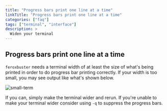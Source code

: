 ```yaml
---
title: "Progress bars print one line at a time"
linkTitle: "Progress bars print one line at a time"
categories: ["faq"]
tags: ["terminal", "interface"]
description: >
  Widen your terminal
---
```


## Progress bars print one line at a time

`feroxbuster` needs a terminal width of at least the size of what's being printed in order to do progress bar printing
correctly. If your width is too small, you may see output like what's shown below.

![small-term](../small-term.png)

If you can, simply make the terminal wider and rerun. If you're unable to make your terminal wider consider using `-q`
to suppress the progress bars.

